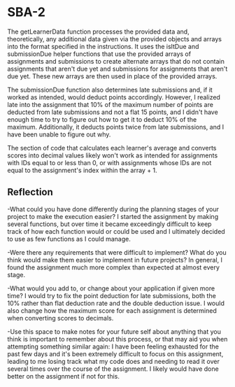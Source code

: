 # SBA-2
The getLearnerData function processes the provided data and, theoretically, any additional data given via the provided objects and arrays into the format specified in the instructions. It uses the isItDue and submissionDue helper functions that use the provided arrays of assignments and submissions to create alternate arrays that do not contain assignments that aren't due yet and submissions for assignments that aren't due yet. These new arrays are then used in place of the provided arrays.

The submissionDue function also determines late submissions and, if it worked as intended, would deduct points accordingly. However, I realized late into the assignment that 10% of the maximum number of points are deducted from late submissions and not a flat 15 points, and I didn't have enough time to try to figure out how to get it to deduct 10% of the maximum. Additionally, it deducts points twice from late submissions, and I have been unable to figure out why.

The section of code that calculates each learner's average and converts scores into decimal values likely won't work as intended for assignments with IDs equal to or less than 0, or with assignments whose IDs are not equal to the assignment's index within the array + 1.

## Reflection
-What could you have done differently during the planning stages of your project to make the execution easier?
I started the assignment by making several functions, but over time it became exceedingly difficult to keep track of how each function would or could be used and I ultimately decided to use as few functions as I could manage.

-Were there any requirements that were difficult to implement? What do you think would make them easier to implement in future projects?
In general, I found the assignment much more complex than expected at almost every stage.

-What would you add to, or change about your application if given more time?
I would try to fix the point deduction for late submissions, both the 10% rather than flat deduction rate and the double deduction issue. I would also change how the maximum score for each assignment is determined when converting scores to decimals.

-Use this space to make notes for your future self about anything that you think is important to remember about this process, or that may aid you when attempting something similar again:
I have been feeling exhausted for the past few days and it's been extremely difficult to focus on this assignment, leading to me losing track what my code does and needing to read it over several times over the course of the assignment. I likely would have done better on the assignment if not for this.
